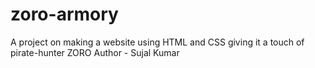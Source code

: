 # zoro-armory
A project on making a website using HTML and CSS giving it a touch of pirate-hunter  ZORO
Author - Sujal Kumar
